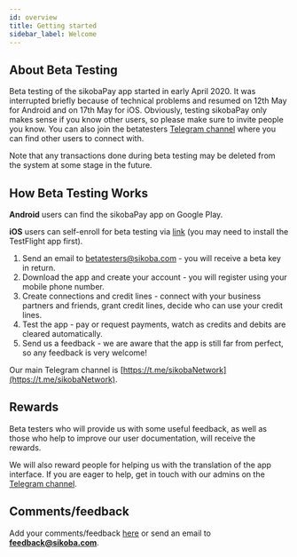 ```yaml
---
id: overview
title: Getting started
sidebar_label: Welcome
---
```


## About Beta Testing

Beta testing of the sikobaPay app started in early April 2020. It was interrupted briefly because of technical problems and resumed on 12th May for Android and on 17th May for iOS. Obviously, testing sikobaPay only makes sense if you know other users, so please make sure to invite people you know. You can also join the betatesters [Telegram channel](https://t.me/sikobaPay_BETATESTERS) where you can find other users to connect with.

Note that any transactions done during beta testing may be deleted from the system at some stage in the future.

## How Beta Testing Works

**Android** users can find the sikobaPay app on Google Play.

**iOS** users can self-enroll for beta testing via [link](https://testflight.apple.com/join/QHSIF1HF) (you may need to install the TestFlight app first).

1. Send an email to betatesters@sikoba.com - you will receive a beta key in return.
2. Download the app and create your account - you will register using your mobile phone number.
3. Create connections and credit lines - connect with your business partners and friends, grant credit lines,
decide who can use your credit lines.
4. Test the app - pay or request payments, watch as credits and debits are cleared automatically.
5. Send us a feedback - we are aware that the app is still far from perfect, so any feedback is very welcome!

Our main Telegram channel is [https://t.me/sikobaNetwork](https://t.me/sikobaNetwork).

## Rewards

Beta testers who will provide us with some useful feedback, as well as those who help to improve our user documentation, will receive the rewards.

We will also reward people for helping us with the translation of the app interface. If you are eager to help, get in touch with our admins on the [Telegram channel](https://t.me/sikobaNetwork).

## Comments/feedback

Add your comments/feedback [here](https://docs.google.com/document/d/1s1GlLayWrfCgDMhhaJDYvfQgqExMekCaLeluI8udjhE/edit#heading=h.t1z67zjewsrt) or send an email to **feedback@sikoba.com**.
